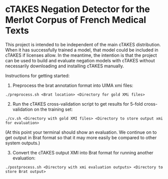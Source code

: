 # cTAKES Negation Detector for the Merlot Corpus of French Medical Texts

This project is intended to be independent of the main cTAKES distribution. When
it has successfully trained a model, that model could be included in cTAKES if
licenses allow. In the meantime, the intention is that the project can be used
to build and evaluate negation models with cTAKES without necessarily downloading
and installing cTAKES manually.

Instructions for getting started:

1. Preprocess the brat annotation format into UIMA xmi files:

```./preprocess.sh <Brat location> <Directory for gold XMi files>```

2. Run the cTAKES cross-validation script to get results for 5-fold cross-validation on the training set:

```./cv.sh <Directory with gold XMI files> <Directory to store output xmi for evaluation>```

(At this point your terminal should show an evaluation. We continue on to get output in Brat format so that it may more easily be compared to other system outputs.)

3. Convert the cTAKES output XMI into Brat format for running another evaluation:

```./postprocess.sh <Directory with xmi evaluation outputs> <Directory to store Brat output>```


